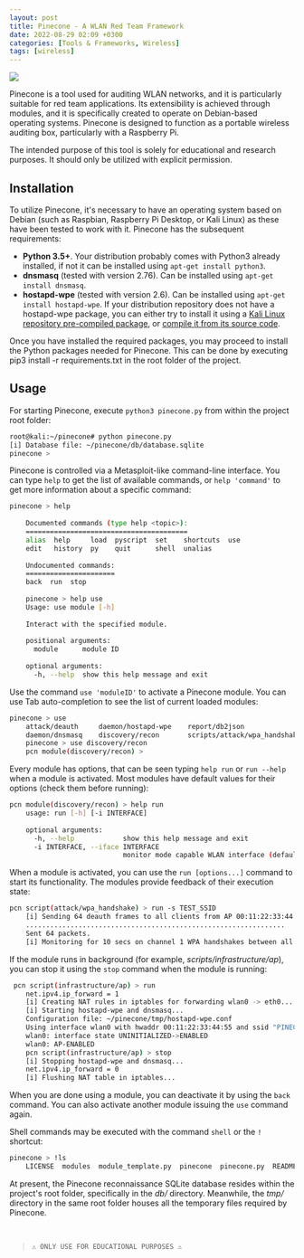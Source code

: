 ```yaml
---
layout: post
title: Pinecone - A WLAN Red Team Framework
date: 2022-08-29 02:09 +0300
categories: [Tools & Frameworks, Wireless]
tags: [wireless]
---
```








![](../../assets/img/wireless/pinecone.png)

Pinecone is a tool used for auditing WLAN networks, and it is particularly suitable for red team applications. Its extensibility is achieved through modules, and it is specifically created to operate on Debian-based operating systems. Pinecone is designed to function as a portable wireless auditing box, particularly with a Raspberry Pi.

The intended purpose of this tool is solely for educational and research purposes. It should only be utilized with explicit permission.

Installation
--

To utilize Pinecone, it's necessary to have an operating system based on Debian (such as Raspbian, Raspberry Pi Desktop, or Kali Linux) as these have been tested to work with it. Pinecone has the subsequent requirements:

*   **Python 3.5+**. Your distribution probably comes with Python3 already installed, if not it can be installed using `apt-get install python3`.
*   **dnsmasq** (tested with version 2.76). Can be installed using `apt-get install dnsmasq`.
*   **hostapd-wpe** (tested with version 2.6). Can be installed using `apt-get install hostapd-wpe`. If your distribution repository does not have a hostapd-wpe package, you can either try to install it using a [Kali Linux repository pre-compiled package](https://http.kali.org/pool/main/h/hostapd-wpe), or [compile it from its source code](https://github.com/aircrack-ng/aircrack-ng/tree/master/patches/wpe/hostapd-wpe).

Once you have installed the required packages, you may proceed to install the Python packages needed for Pinecone. This can be done by executing pip3 install -r requirements.txt in the root folder of the project.

Usage
-----

For starting Pinecone, execute `python3 pinecone.py` from within the project root folder:

```bash
root@kali:~/pinecone# python pinecone.py
[i] Database file: ~/pinecone/db/database.sqlite
pinecone >
```

Pinecone is controlled via a Metasploit-like command-line interface. You can type `help` to get the list of available commands, or `help 'command'` to get more information about a specific command:

```bash
pinecone > help
    
    Documented commands (type help <topic>):
    ========================================
    alias  help     load  pyscript  set    shortcuts  use
    edit   history  py    quit      shell  unalias
    
    Undocumented commands:
    ======================
    back  run  stop
    
    pinecone > help use
    Usage: use module [-h]
    
    Interact with the specified module.
    
    positional arguments:
      module      module ID
    
    optional arguments:
      -h, --help  show this help message and exit
```  

Use the command `use 'moduleID'` to activate a Pinecone module. You can use Tab auto-completion to see the list of current loaded modules:

```bash
pinecone > use
    attack/deauth     daemon/hostapd-wpe    report/db2json                  scripts/infrastructure/ap
    daemon/dnsmasq    discovery/recon       scripts/attack/wpa_handshake
    pinecone > use discovery/recon
    pcn module(discovery/recon) >
```   

Every module has options, that can be seen typing `help run` or `run --help` when a module is activated. Most modules have default values for their options (check them before running):

```bash
pcn module(discovery/recon) > help run
    usage: run [-h] [-i INTERFACE]
    
    optional arguments:
      -h, --help            show this help message and exit
      -i INTERFACE, --iface INTERFACE
                            monitor mode capable WLAN interface (default: wlan0)
 ```

When a module is activated, you can use the `run [options...]` command to start its functionality. The modules provide feedback of their execution state:

```bash
pcn script(attack/wpa_handshake) > run -s TEST_SSID
    [i] Sending 64 deauth frames to all clients from AP 00:11:22:33:44:55 on channel 1...
    ................................................................
    Sent 64 packets.
    [i] Monitoring for 10 secs on channel 1 WPA handshakes between all clients and AP 00:11:22:33:44:55...
```
   

If the module runs in background (for example, _scripts/infrastructure/ap_), you can stop it using the `stop` command when the module is running:

```bash
 pcn script(infrastructure/ap) > run
    net.ipv4.ip_forward = 1
    [i] Creating NAT rules in iptables for forwarding wlan0 -> eth0...
    [i] Starting hostapd-wpe and dnsmasq...
    Configuration file: ~/pinecone/tmp/hostapd-wpe.conf
    Using interface wlan0 with hwaddr 00:11:22:33:44:55 and ssid "PINECONEWIFI"
    wlan0: interface state UNINITIALIZED->ENABLED
    wlan0: AP-ENABLED
    pcn script(infrastructure/ap) > stop
    [i] Stopping hostapd-wpe and dnsmasq...
    net.ipv4.ip_forward = 0
    [i] Flushing NAT table in iptables...
```
   

When you are done using a module, you can deactivate it by using the `back` command. You can also activate another module issuing the `use` command again.

Shell commands may be executed with the command `shell` or the `!` shortcut:

```bash
pinecone > !ls
    LICENSE  modules  module_template.py  pinecone  pinecone.py  README.md  requirements.txt  TODO.md
```
   

At present, the Pinecone reconnaissance SQLite database resides within the project's root folder, specifically in the _db/_ directory. Meanwhile, the _tmp/_ directory in the same root folder houses all the temporary files required by Pinecone.

<br> 
  

>`⚠ ONLY USE FOR EDUCATIONAL PURPOSES ⚠`

